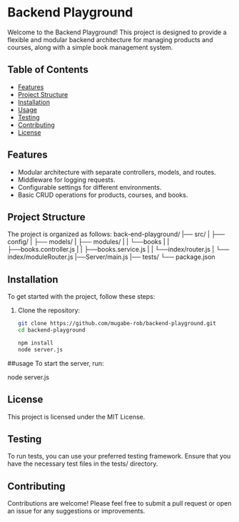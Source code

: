 # Backend Playground

Welcome to the Backend Playground! This project is designed to provide a flexible and modular backend architecture for managing products and courses, along with a simple book management system. 

## Table of Contents

- [Features](#features)
- [Project Structure](#project-structure)
- [Installation](#installation)
- [Usage](#usage)
- [Testing](#testing)
- [Contributing](#contributing)
- [License](#license)

## Features

- Modular architecture with separate controllers, models, and routes.
- Middleware for logging requests.
- Configurable settings for different environments.
- Basic CRUD operations for products, courses, and books.

## Project Structure

The project is organized as follows:
back-end-playground/
|── src/
|    ├── config/
|    ├── models/
|    ├── modules/
|	 |	    └──books
|	 |			   ├──books.controller.js
|	 |			   ├──books.service.js
|	 |			   └──index/router.js
|    └── index/moduleRouter.js
|──Server/main.js
|── tests/
└── package.json



## Installation

To get started with the project, follow these steps:

1. Clone the repository:
   ```bash
   git clone https://github.com/mugabe-rob/backend-playground.git
   cd backend-playground

   npm install
   node server.js

##usage
To start the server, run:

node server.js

## License

This project is licensed under the MIT License.

## Testing
To run tests, you can use your preferred testing framework. Ensure that you have the necessary test files in the tests/ directory.

## Contributing

Contributions are welcome! Please feel free to submit a pull request or open an issue for any suggestions or improvements.
